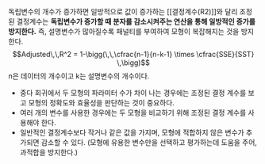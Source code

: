 독립변수의 개수가 증가하면 일방적으로 값이 증가하는 [[결정계수(R2)]]와 달리 조정된 결정계수는 **독립변수가 증가할 때 분자를 감소시켜주는 연산을 통해 일방적인 증가를 방지한다.** 즉, 설명변수가 많아질수록 패널티를 부여하여 모형이 복잡해지는 것을 방지한다.
$$Adjusted\,\,R^2 = 1-\bigg(\,\,\cfrac{n-1}{n-k-1} \times \cfrac{SSE}{SST} \,\bigg)$$
n은 데이터의 개수이고 k는 설명변수의 개수이다.

-  중다 회귀에서 두 모형의 파라미터 수가 차이 나는 경우에는 조정된 결정 계수를 보고 모형의 정확도와 효율성을 판단하는 것이 중요하다.
-  여러 개의 변수를 사용한 경우에는 두 모형을 비교하기 위해 조정된 결정 계수를 사용해야 한다.
-  일반적인 결정계수보다 작거나 같은 값을 가지며, 모형에 적합하지 않은 변수가 추가되면 감소할 수 있다. (모형에 유용한 변수만을 선택하고 평가하는데 도움을 주어, 과적합을 방지한다.)